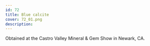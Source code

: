 ```yaml
---
id: 72
title: Blue calcite
cover: 72_01.png
description: 
---
```


Obtained at the Castro Valley Mineral & Gem Show in Newark, CA.
